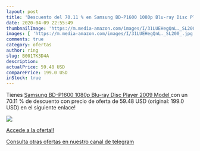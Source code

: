 ```yaml
---
layout: post
title: 'Descuento del 70.11 % en Samsung BD-P1600 1080p Blu-ray Disc Play'
date: 2020-04-09 22:55:49
thumbnailImage: 'https://m.media-amazon.com/images/I/31LUEHegQnL._SL200_.jpg'
images: [ 'https://m.media-amazon.com/images/I/31LUEHegQnL._SL200_.jpg' ]
comments: true
category: ofertas
author: ring
slug: B001TK3D4A
description:
actualPrice: 59.48 USD
comparePrice: 199.0 USD
inStock: true
---
```


Tienes [Samsung BD-P1600 1080p Blu-ray Disc Player  2009 Model ](https://www.amazon.com/dp/B001TK3D4A/?tag=redken08-20) con un 70.11 % de descuento con precio de oferta de 59.48 USD (original: 199.0 USD) en el siguiente enlace!

[![](https://m.media-amazon.com/images/I/31LUEHegQnL._SL200_.jpg)](https://www.amazon.com/dp/B001TK3D4A/?tag=redken08-20)

[Accede a la oferta!!](https://www.amazon.com/dp/B001TK3D4A/?tag=redken08-20)

[Consulta otras ofertas en nuestro canal de telegram](https://t.me/s/ofertas25)
